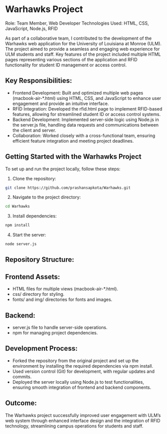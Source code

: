 # Warhawks Project
Role: Team Member, Web Developer
Technologies Used: HTML, CSS, JavaScript, Node.js, RFID

As part of a collaborative team, I contributed to the development of the Warhawks web application for the University of Louisiana at Monroe (ULM). The project aimed to provide a seamless and engaging web experience for ULM students and staff. Key features of the project included multiple HTML pages representing various sections of the application and RFID functionality for student ID management or access control.

## Key Responsibilities:
- Frontend Development: Built and optimized multiple web pages (macbook-air-*.html) using HTML, CSS, and JavaScript to enhance user engagement and provide an intuitive interface.
- RFID Integration: Developed the rfid.html page to implement RFID-based features, allowing for streamlined student ID or access control systems.
- Backend Development: Implemented server-side logic using Node.js in the server.js file, handling data requests and communications between the client and server.
- Collaboration: Worked closely with a cross-functional team, ensuring efficient feature integration and meeting project deadlines.

## Getting Started with the Warhawks Project

To set up and run the project locally, follow these steps:

1. Clone the repository:

```bash
git clone https://github.com/prashansapkota/Warhawks.git 

```
2. Navigate to the project directory:
```bash
cd Warhawks
```
3. Install dependencies:
```bash
npm install
```
4. Start the server:
```bash
node server.js
```


## Repository Structure:
## Frontend Assets:
- HTML files for multiple views (macbook-air-*.html).
- css/ directory for styling.
- fonts/ and img/ directories for fonts and images.

## Backend:
- server.js file to handle server-side operations.
- npm for managing project dependencies.

## Development Process:
- Forked the repository from the original project and set up the environment by installing the required dependencies via npm install.
- Used version control (Git) for development, with regular updates and commits.
- Deployed the server locally using Node.js to test functionalities, ensuring smooth integration of frontend and backend components.

## Outcome:
The Warhawks project successfully improved user engagement with ULM’s web system through enhanced interface design and the integration of RFID technology, streamlining campus operations for students and staff.
